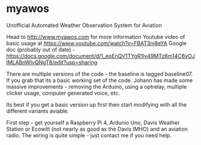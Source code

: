 # myawos
Unofficial Automated Weather Observation System for Aviation

Head to http://www.myawos.com for more information
Youtube video of basic usage at https://www.youtube.com/watch?v=FBAT3nj8eYA
Google doc (probably out of date) - https://docs.google.com/document/d/1_eoEnQV1TYgR1ly49MTz6m14C6vOJlMLABnWIvQNgT8/edit?usp=sharing

There are multiple versions of the code - the baseline is tagged baseline07. If you grab that its a basic working set of the code. 
Johann has made some massive improvements - removing the Arduino, using a optrelay, multiple clicker usage, computer generated voice, etc. 

Its best if you get a basic version up first then start modifying with all the different variants aviable. 

First step - get yourself a Raspberry Pi 4, Ardunio Uno, Davis Weather Station or Ecowitt (not nearly as good as the Davis IMHO) and an aviation radio.
The wiring is quite simple - just contact me if you need help.
